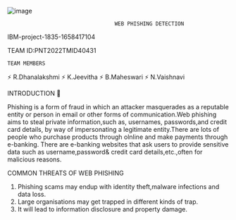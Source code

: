 
![image](https://user-images.githubusercontent.com/112189335/200116901-e1e8b983-b63b-4dc6-b260-cc033cc75135.png)

                                      WEB PHISHING DETECTION
  
  IBM-project-1835-1658417104
  
  TEAM ID:PNT2022TMID40431
  
    TEAM MEMBERS
   ⚡ R.Dhanalakshmi
   ⚡ K.Jeevitha
   ⚡ B.Maheswari
   ⚡ N.Vaishnavi
  
  
  INTRODUCTION 🌱
  
  Phishing is a form of fraud in which an attacker masquerades as a reputable entity or person in email or other forms of communication.Web phishing aims to steal private information,such as, usernames, passwords,and credit card details, by way of impersonating a legitimate entity.There are lots of people who purchase products through olnline and make payments through e-banking. There are e-banking websites that ask users to provide sensitive data such as username,password& credit card details,etc.,often for malicious reasons.  
  
  
  COMMON THREATS OF WEB PHISHING
  
  1) Phishing scams may endup with identity theft,malware infections and data loss.
  2) Large organisations may get trapped in different kinds of trap.
  3) It will lead to information disclosure and property damage.
  
